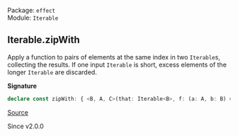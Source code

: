 Package: `effect`<br />
Module: `Iterable`<br />

## Iterable.zipWith

Apply a function to pairs of elements at the same index in two `Iterable`s, collecting the results. If one
input `Iterable` is short, excess elements of the longer `Iterable` are discarded.

**Signature**

```ts
declare const zipWith: { <B, A, C>(that: Iterable<B>, f: (a: A, b: B) => C): (self: Iterable<A>) => Iterable<C>; <A, B, C>(self: Iterable<A>, that: Iterable<B>, f: (a: A, b: B) => C): Iterable<C>; }
```

[Source](https://github.com/Effect-TS/effect/tree/main/packages/effect/src/Iterable.ts#L472)

Since v2.0.0